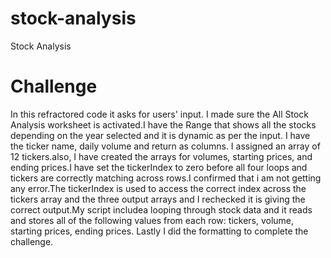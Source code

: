 # stock-analysis
Stock Analysis 
# Challenge
In this refractored code it asks for users' input. I made sure the All Stock Analysis worksheet is activated.I have the Range that shows all the stocks depending on the year selected and it is dynamic as per the input. I have the ticker name, daily volume and return as columns. I assigned an array of 12 tickers.also, I have created the arrays  for volumes, starting prices, and ending prices.I have set the tickerIndex to zero before all four loops and tickers are correctly matching across rows.I confirmed that i am not getting any error.The tickerIndex is used to access the correct index across the tickers array and the three output arrays and I rechecked it is giving the correct output.My script includea looping through stock data and it reads and stores all of the following values from each row: tickers, volume, starting prices, ending prices. Lastly I did the formatting to complete the challenge.
